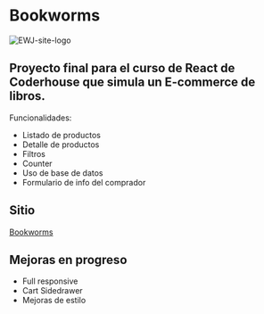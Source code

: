 # Bookworms

![EWJ-site-logo](https://i.imgur.com/0RVV0Ro.png)

## Proyecto final para el curso de React de Coderhouse que simula un E-commerce de libros.

Funcionalidades:
* Listado de productos
* Detalle de productos
* Filtros
* Counter
* Uso de base de datos
* Formulario de info del comprador

## Sitio
[Bookworms](www./)

## Mejoras en progreso

* Full responsive
* Cart Sidedrawer
* Mejoras de estilo
